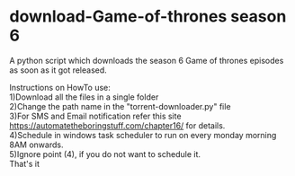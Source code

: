 download-Game-of-thrones season 6
==================================

A python script which downloads the season 6 Game of thrones episodes as soon as it got released.

Instructions on HowTo use:<br />
1)Download all the files in a single folder <br />
2)Change the path name in the "torrent-downloader.py" file <br />
3)For SMS and Email notification refer this site https://automatetheboringstuff.com/chapter16/ for details. <br />
4)Schedule in windows task scheduler to run on every monday morning 8AM onwards. <br />
5)Ignore point (4), if you do not want to schedule it. <br />
That's it
